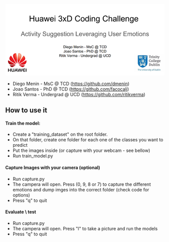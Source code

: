 ![](aux_data/cover.png)

* Diego Menin - MsC @ TCD  (https://github.com/dmenin)
* Joao Santos - PhD @ TCD  (https://github.com/facocalj)
* Ritik Verma - Undergrad @ UCD (https://github.com/ritikverma)

How to use it
-------------

#### <i class="icon-file"></i> Train the model:

* Create a "training_dataset" on the root folder.
* On that folder, create one folder for each one of the classes you want to predict
* Put the images inside (or capture with your webcam - see bellow)
* Run train_model.py

#### <i class="icon-file"></i> Capture Images with your camera (optional)
* Run capture.py
* The campera will open. Press (0, 9, 8 or 7) to capture the different emotions and dump imges into the correct folder (check code for options)
* Press "q" to quit

#### <i class="icon-file"></i> Evaluate \ test

* Run capture.py
* The campera will open. Press "l" to take a picture and run the models
* Press "q" to quit
